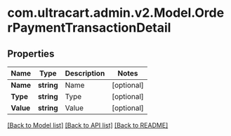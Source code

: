 # com.ultracart.admin.v2.Model.OrderPaymentTransactionDetail
## Properties

Name | Type | Description | Notes
------------ | ------------- | ------------- | -------------
**Name** | **string** | Name | [optional] 
**Type** | **string** | Type | [optional] 
**Value** | **string** | Value | [optional] 

[[Back to Model list]](../README.md#documentation-for-models) [[Back to API list]](../README.md#documentation-for-api-endpoints) [[Back to README]](../README.md)

